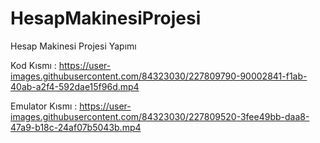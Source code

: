 # HesapMakinesiProjesi

Hesap Makinesi Projesi Yapımı 

Kod Kısmı       : https://user-images.githubusercontent.com/84323030/227809790-90002841-f1ab-40ab-a2f4-592dae15f96d.mp4

Emulator Kısmı  : https://user-images.githubusercontent.com/84323030/227809520-3fee49bb-daa8-47a9-b18c-24af07b5043b.mp4












